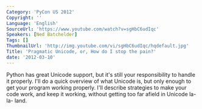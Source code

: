 ```yaml
---
Category: 'PyCon US 2012'
Copyright: ''
Language: 'English'
SourceUrl: 'https://www.youtube.com/watch?v=sgHbC6udIqc'
Speakers: [Ned Batchelder]
Tags: []
ThumbnailUrl: 'http://img.youtube.com/vi/sgHbC6udIqc/hqdefault.jpg'
Title: 'Pragmatic Unicode, or, How do I stop the pain?'
date: '2012-03-10'
---
```

Python has great Unicode support, but it's still your responsibility to handle
it properly. I'll do a quick overview of what Unicode is, but only enough to
get your program working properly. I'll describe strategies to make your code
work, and keep it working, without getting too far afield in Unicode la-la-
land.

